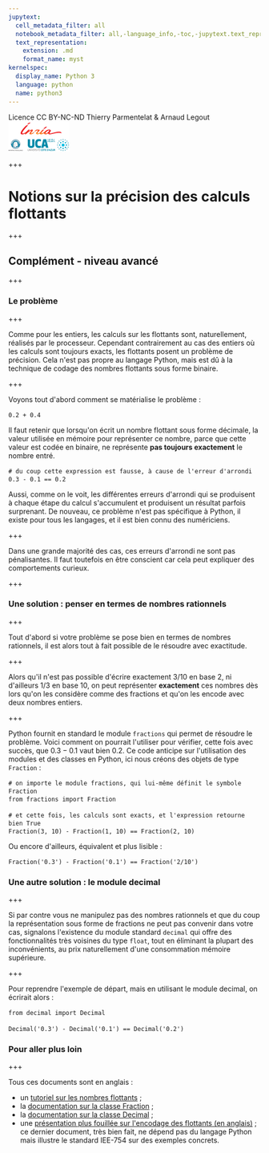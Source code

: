 ```yaml
---
jupytext:
  cell_metadata_filter: all
  notebook_metadata_filter: all,-language_info,-toc,-jupytext.text_representation.jupytext_version,-jupytext.text_representation.format_version
  text_representation:
    extension: .md
    format_name: myst
kernelspec:
  display_name: Python 3
  language: python
  name: python3
---
```


<div class="licence">
<span>Licence CC BY-NC-ND</span>
<span>Thierry Parmentelat &amp; Arnaud Legout</span>
<span><img src="media/both-logos-small-alpha.png" /></span>
</div>

+++

# Notions sur la précision des calculs flottants

+++

## Complément - niveau avancé

+++

### Le problème

+++

Comme pour les entiers, les calculs sur les flottants sont, naturellement, réalisés par le processeur. Cependant contrairement au cas des entiers où les calculs sont toujours exacts, les flottants posent un problème de précision. Cela n'est pas propre au langage Python, mais est dû à la technique de codage des nombres flottants sous forme binaire.

+++

Voyons tout d'abord comment se matérialise le problème :

```{code-cell}
0.2 + 0.4
```

Il faut retenir que lorsqu'on écrit un nombre flottant sous forme décimale, la valeur utilisée en mémoire pour représenter ce nombre, parce que cette valeur est codée en binaire, ne représente **pas toujours exactement** le nombre entré.

```{code-cell}
# du coup cette expression est fausse, à cause de l'erreur d'arrondi
0.3 - 0.1 == 0.2
```

Aussi, comme on le voit, les différentes erreurs d'arrondi qui se produisent à chaque étape du calcul s'accumulent et produisent un résultat parfois surprenant. De nouveau, ce problème n'est pas spécifique à Python, il existe pour tous les langages, et il est bien connu des numériciens.

+++

Dans une grande majorité des cas, ces erreurs d'arrondi ne sont pas pénalisantes. Il faut toutefois en être conscient car cela peut expliquer des comportements curieux.

+++

### Une solution : penser en termes de nombres rationnels

+++

Tout d'abord si votre problème se pose bien en termes de nombres rationnels, il est alors tout à fait possible de le résoudre avec exactitude.

+++

Alors qu'il n'est pas possible d'écrire exactement $3/10$ en base 2, ni d'ailleurs $1/3$ en base 10, on peut représenter **exactement** ces nombres dès lors qu'on les considère comme des fractions et qu'on les encode avec deux nombres entiers.

+++

Python fournit en standard le module `fractions` qui permet de résoudre le problème. Voici comment on pourrait l'utiliser pour vérifier, cette fois avec succès, que $0.3 - 0.1$ vaut bien $0.2$. Ce code anticipe sur l'utilisation des modules et des classes en Python, ici nous créons des objets de type `Fraction` :

```{code-cell}
# on importe le module fractions, qui lui-même définit le symbole Fraction
from fractions import Fraction

# et cette fois, les calculs sont exacts, et l'expression retourne bien True
Fraction(3, 10) - Fraction(1, 10) == Fraction(2, 10)
```

Ou encore d'ailleurs, équivalent et plus lisible :

```{code-cell}
Fraction('0.3') - Fraction('0.1') == Fraction('2/10')
```

### Une autre solution : le module decimal

+++

Si par contre vous ne manipulez pas des nombres rationnels et que du coup la représentation sous forme de fractions ne peut pas convenir dans votre cas, signalons l'existence du module standard `decimal` qui offre des fonctionnalités très voisines du type `float`, tout en éliminant la plupart des inconvénients, au prix naturellement d'une consommation mémoire supérieure.

+++

Pour reprendre l'exemple de départ, mais en utilisant le module decimal, on écrirait alors :

```{code-cell}
from decimal import Decimal

Decimal('0.3') - Decimal('0.1') == Decimal('0.2')
```

### Pour aller plus loin

+++

Tous ces documents sont en anglais :

* un [tutoriel sur les nombres flottants](https://docs.python.org/3/tutorial/floatingpoint.html) ;
* la [documentation sur la classe Fraction](https://docs.python.org/3/library/fractions.html) ;
* la [documentation sur la classe Decimal](https://docs.python.org/3/library/decimal.html) ;
* une [présentation plus fouillée sur l'encodage des flottants (en anglais)](http://www.oxfordmathcenter.com/drupal7/node/43) ; ce dernier document, très bien fait, ne dépend pas du langage Python mais illustre le standard IEE-754 sur des exemples concrets.
